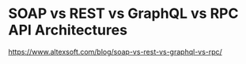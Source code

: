 # SOAP vs REST vs GraphQL vs RPC API Architectures

https://www.altexsoft.com/blog/soap-vs-rest-vs-graphql-vs-rpc/

